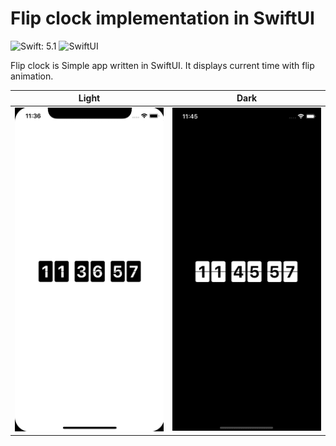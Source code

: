# Flip clock implementation in SwiftUI

![Swift: 5.1](https://img.shields.io/badge/Swift-5.1-blue.svg)
![SwiftUI](https://img.shields.io/badge/UI_framework-SwiftUI-green.svg)

Flip clock is Simple app written in SwiftUI. It displays current time with flip animation.

|Light|Dark|
|:-:|:-:|
|![Light_preview](Gifs/flip_clock_light.gif)|![Dark_preview](Gifs/flip_clock_dark.gif)|
